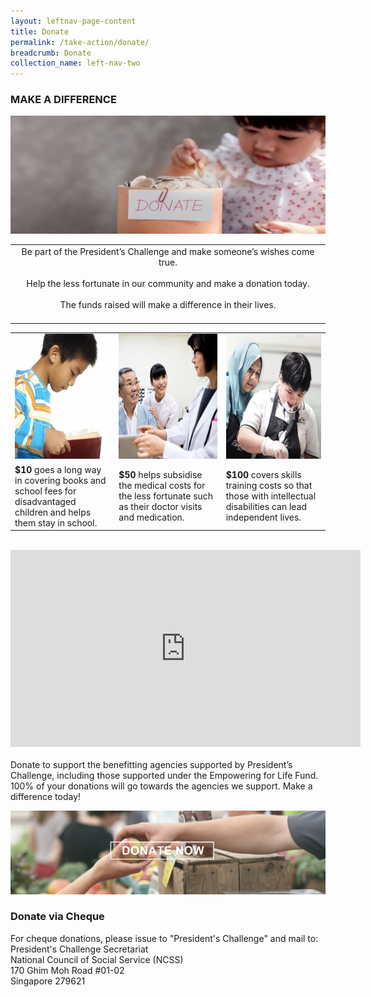 ```yaml
---
layout: leftnav-page-content
title: Donate
permalink: /take-action/donate/
breadcrumb: Donate
collection_name: left-nav-two
---
```


### MAKE A DIFFERENCE

![Donate Banner](/images/PC_Banner_Donate_v1.jpg "Donate Banner")

<table width="100%" cellpadding="10px" cellspacing="10px" border="0">
<tr><td align="center"> Be part of the President’s Challenge and make someone’s wishes come true.<br>
<br> Help the less fortunate in our community and make a donation today.<br>
 <br> The funds raised will make a difference in their lives.<br><br> 
  </td></tr></table>
 

<table width="100%" cellpadding="10px" cellspacing="10px" border="0">
<tr><td width="33%" align="center"> <img src="/images/Donate-Story1.jpg" style="width:200px;height:200px;" alt="" border="0"> </td>
<td width="34%" align="center"> <img src="/images/person-seeing-doctor.jpg" style="width:200px;height:200px;" alt="" border="0"> </td>
<td width="33%" align="center"> <img src="/images/Donate-Story3.jpg" style="width:200px;height:200px;" alt="" border="0"> </td></tr>
<tr><td><b>$10</b> goes a long way in covering books and school fees for disadvantaged children and helps them stay in school.</td>
<td><b>$50</b> helps subsidise the medical costs for the less fortunate such as their doctor visits and medication.</td>
<td><b>$100</b> covers skills training costs so that those with intellectual disabilities can lead independent lives.</td></tr></table>
 <br>
<div class="bp-youtube">
      <iframe width="560" height="315" src="https://www.youtube.com/embed/TmRRl--HJ6k" frameborder="0" allow="autoplay; encrypted-media" allowfullscreen></iframe>
</div>
 <br>
Donate to support the benefitting agencies supported by President’s Challenge, including those supported under the Empowering for Life Fund. 100% of your donations will go towards the agencies we support. Make a difference today! 

[![Donate Now](/images/beneficiary1.jpg "Donate Now")](https://www.giving.sg/president-s-challenge)

 
### Donate via Cheque

For cheque donations, please issue to "President's Challenge" and mail to:  
President's Challenge Secretariat  
National Council of Social Service (NCSS)  
170 Ghim Moh Road #01-02  
Singapore 279621  
 
